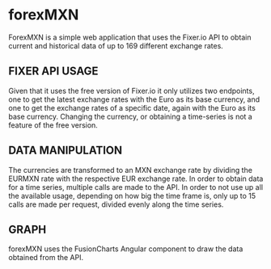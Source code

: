# forexMXN

ForexMXN is a simple web application that uses the Fixer.io API to obtain current and historical data of up to 169 different exchange rates.

## FIXER API USAGE

Given that it uses the free version of Fixer.io it only utilizes two endpoints, one to get the latest exchange rates with the Euro as its base currency, and one to get the exchange rates of a specific date, again with the Euro as its base currency. Changing the currency, or obtaining a time-series is not a feature of the free version.

## DATA MANIPULATION

The currencies are transformed to an MXN exchange rate by dividing the EURMXN rate with the respective EUR exchange rate.
In order to obtain data for a time series, multiple calls are made to the API. In order to not use up all the available usage, depending on how big the time frame is, only up to 15 calls are made per request, divided evenly along the time series.

## GRAPH

forexMXN uses the FusionCharts Angular component to draw the data obtained from the API.

